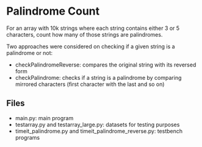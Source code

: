 # Palindrome Count

For an array with 10k strings where each string contains either 3 or 5 characters, count how many of those strings are palindromes.

Two approaches were considered on checking if a given string is a palindrome or not: 
- checkPalindromeReverse: compares the original string with its reversed form
- checkPalindrome: checks if a string is a palindrome by comparing mirrored characters (first character with the last and so on)

## Files

- main.py: main program
- testarray.py and testarray_large.py: datasets for testing purposes
- timeit_palindrome.py and timeit_palindrome_reverse.py: testbench programs
